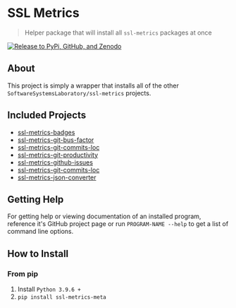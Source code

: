 # SSL Metrics

> Helper package that will install all `ssl-metrics` packages at once

[![Release to PyPi, GitHub, and Zenodo](https://github.com/SoftwareSystemsLaboratory/ssl-metrics/actions/workflows/release.yml/badge.svg)](https://github.com/SoftwareSystemsLaboratory/ssl-metrics/actions/workflows/release.yml)

## About

This project is simply a wrapper that installs all of the other `SoftwareSystemsLaboratory/ssl-metrics` projects.

## Included Projects

- [ssl-metrics-badges](https://github.com/SoftwareSystemsLaboratory/ssl-metrics-badges)
- [ssl-metrics-git-bus-factor](https://github.com/SoftwareSystemsLaboratory/ssl-metrics-git-bus-factor)
- [ssl-metrics-git-commits-loc](https://github.com/SoftwareSystemsLaboratory/ssl-metrics-git-commits-loc)
- [ssl-metrics-git-productivity](https://github.com/SoftwareSystemsLaboratory/ssl-metrics-git-productivity)
- [ssl-metrics-github-issues](https://github.com/SoftwareSystemsLaboratory/ssl-metrics-github-issues)
- [ssl-metrics-git-commits-loc](https://github.com/SoftwareSystemsLaboratory/ssl-metrics-git-commits-loc)
- [ssl-metrics-json-converter](https://github.com/SoftwareSystemsLaboratory/ssl-metrics-json-converter)

## Getting Help

For getting help or viewing documentation of an installed program, reference it's GitHub project page
or run `PROGRAM-NAME --help` to get a list of command line options.  

## How to Install

### From pip

1. Install `Python 3.9.6 +`
2. `pip install ssl-metrics-meta`
